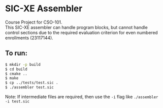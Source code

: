 # SIC-XE Assembler
Course Project for CSO-101.  
This SIC-XE assembler can handle program blocks, but cannot handle control sections due to the required evaluation criterion for even numbered enrollments (23117144). 
## To run:
```bash
$ mkdir -p build
$ cd build
$ cmake ..
$ make
$ cp ../tests/test.sic .
$ ./assembler test.sic
```
Note: If intermediate files are required, then use the `-i` flag like `./assembler -i test.sic`
